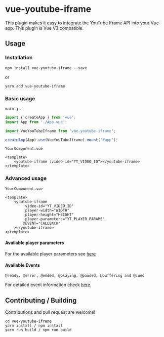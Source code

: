 # vue-youtube-iframe

This plugin makes it easy to integrate the YouTube Iframe API into your Vue app. This plugin is Vue V3 compatible.

## Usage

### Installation

```shell
npm install vue-youtube-iframe --save
```

or

```shell
yarn add vue-youtube-iframe
```

### Basic usage

`main.js`

```js
import { createApp } from 'vue';
import App from './App.vue';

import VueYouTubeIframe from 'vue-youtube-iframe';

createApp(App).use(VueYouTubeIframe).mount('#app');
```

`YourComponent.vue`

```vue
<template>
    <youtube-iframe :video-id="YT_VIDEO_ID"></youtube-iframe>
</template>
```

### Advanced usage

`YourComponent.vue`

```vue
<template>
    <youtube-iframe
        :video-id="YT_VIDEO_ID"
        :player-width="WIDTH"
        :player-height="HEIGHT"
        :player-parameters="YT_PLAYER_PARAMS"
        @EVENT="CALLBACK"
    ></youtube-iframe>
</template>
```

#### Available player parameters

For the available player parameters see [here](https://developers.google.com/youtube/player_parameters#Parameters)

#### Available Events

```
@ready, @error, @ended, @playing, @paused, @buffering and @cued
```

For detailed event information check [here](https://developers.google.com/youtube/iframe_api_reference#Events)

## Contributing / Building

Contributions and pull request are welcome!

```shell
cd vue-youtube-iframe
yarn install / npm install
yarn run build / npm run build
```
